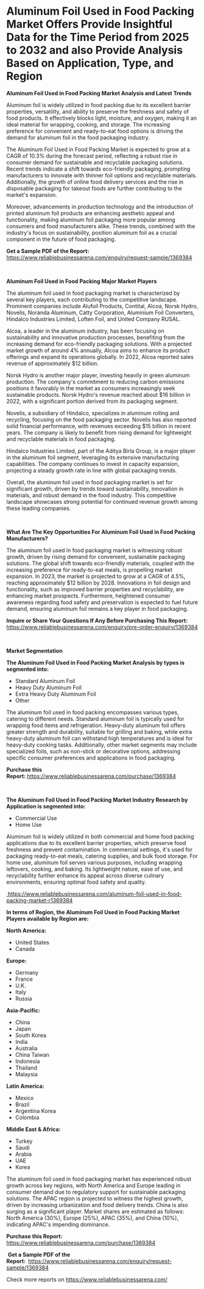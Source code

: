 <p><h1>Aluminum Foil Used in Food Packing Market Offers Provide Insightful Data for the Time Period from 2025 to 2032 and also Provide Analysis Based on Application, Type, and Region</h1></p><p><strong>Aluminum Foil Used in Food Packing Market Analysis and Latest Trends</strong></p>
<p><p>Aluminum foil is widely utilized in food packing due to its excellent barrier properties, versatility, and ability to preserve the freshness and safety of food products. It effectively blocks light, moisture, and oxygen, making it an ideal material for wrapping, cooking, and storage. The increasing preference for convenient and ready-to-eat food options is driving the demand for aluminum foil in the food packaging industry.</p><p>The Aluminum Foil Used in Food Packing Market is expected to grow at a CAGR of 10.3% during the forecast period, reflecting a robust rise in consumer demand for sustainable and recyclable packaging solutions. Recent trends indicate a shift towards eco-friendly packaging, prompting manufacturers to innovate with thinner foil options and recyclable materials. Additionally, the growth of online food delivery services and the rise in disposable packaging for takeout foods are further contributing to the market's expansion.</p><p>Moreover, advancements in production technology and the introduction of printed aluminum foil products are enhancing aesthetic appeal and functionality, making aluminum foil packaging more popular among consumers and food manufacturers alike. These trends, combined with the industry's focus on sustainability, position aluminum foil as a crucial component in the future of food packaging.</p></p>
<p><strong>Get a Sample PDF of the Report:&nbsp;</strong> <a href="https://www.reliablebusinessarena.com/enquiry/request-sample/1369384?utm_campaign=2892&utm_medium=2&utm_source=Github&utm_content=ia&utm_term=22032025&utm_id=aluminum-foil-used-in-food-packing">https://www.reliablebusinessarena.com/enquiry/request-sample/1369384</a></p>
<p>&nbsp;</p>
<p><strong>Aluminum Foil Used in Food Packing Major Market Players</strong></p>
<p><p>The aluminum foil used in food packaging market is characterized by several key players, each contributing to the competitive landscape. Prominent companies include Alufoil Products, Contital, Alcoa, Norsk Hydro, Novelis, Noranda Aluminum, Catty Corporation, Aluminium Foil Converters, Hindalco Industries Limited, Loften Foil, and United Company RUSAL.</p><p>Alcoa, a leader in the aluminum industry, has been focusing on sustainability and innovative production processes, benefiting from the increasing demand for eco-friendly packaging solutions. With a projected market growth of around 4% annually, Alcoa aims to enhance its product offerings and expand its operations globally. In 2022, Alcoa reported sales revenue of approximately $12 billion.</p><p>Norsk Hydro is another major player, investing heavily in green aluminum production. The company's commitment to reducing carbon emissions positions it favorably in the market as consumers increasingly seek sustainable products. Norsk Hydro's revenue reached about $16 billion in 2022, with a significant portion derived from its packaging segment.</p><p>Novelis, a subsidiary of Hindalco, specializes in aluminum rolling and recycling, focusing on the food packaging sector. Novelis has also reported solid financial performance, with revenues exceeding $15 billion in recent years. The company is likely to benefit from rising demand for lightweight and recyclable materials in food packaging.</p><p>Hindalco Industries Limited, part of the Aditya Birla Group, is a major player in the aluminum foil segment, leveraging its extensive manufacturing capabilities. The company continues to invest in capacity expansion, projecting a steady growth rate in line with global packaging trends.</p><p>Overall, the aluminum foil used in food packaging market is set for significant growth, driven by trends toward sustainability, innovation in materials, and robust demand in the food industry. This competitive landscape showcases strong potential for continued revenue growth among these leading companies.</p></p>
<p>&nbsp;</p>
<p><strong>What Are The Key Opportunities For Aluminum Foil Used in Food Packing Manufacturers?</strong></p>
<p><p>The aluminum foil used in food packaging market is witnessing robust growth, driven by rising demand for convenient, sustainable packaging solutions. The global shift towards eco-friendly materials, coupled with the increasing preference for ready-to-eat meals, is propelling market expansion. In 2023, the market is projected to grow at a CAGR of 4.5%, reaching approximately $12 billion by 2028. Innovations in foil design and functionality, such as improved barrier properties and recyclability, are enhancing market prospects. Furthermore, heightened consumer awareness regarding food safety and preservation is expected to fuel future demand, ensuring aluminum foil remains a key player in food packaging.</p></p>
<p><strong>Inquire or Share Your Questions If Any Before Purchasing This Report:</strong> <a href="https://www.reliablebusinessarena.com/enquiry/pre-order-enquiry/1369384?utm_campaign=2892&utm_medium=2&utm_source=Github&utm_content=ia&utm_term=22032025&utm_id=aluminum-foil-used-in-food-packing">https://www.reliablebusinessarena.com/enquiry/pre-order-enquiry/1369384</a></p>
<p>&nbsp;</p>
<p><strong>Market Segmentation</strong></p>
<p><strong>The Aluminum Foil Used in Food Packing Market Analysis by types is segmented into:</strong></p>
<p><ul><li>Standard Aluminum Foil</li><li>Heavy Duty Aluminum Foil</li><li>Extra Heavy Duty Aluminum Foil</li><li>Other</li></ul></p>
<p><p>The aluminum foil used in food packing encompasses various types, catering to different needs. Standard aluminum foil is typically used for wrapping food items and refrigeration. Heavy-duty aluminum foil offers greater strength and durability, suitable for grilling and baking, while extra heavy-duty aluminum foil can withstand high temperatures and is ideal for heavy-duty cooking tasks. Additionally, other market segments may include specialized foils, such as non-stick or decorative options, addressing specific consumer preferences and applications in food packaging.</p></p>
<p><strong>Purchase this Report:&nbsp;</strong><a href="https://www.reliablebusinessarena.com/purchase/1369384?utm_campaign=2892&utm_medium=2&utm_source=Github&utm_content=ia&utm_term=22032025&utm_id=aluminum-foil-used-in-food-packing">https://www.reliablebusinessarena.com/purchase/1369384</a></p>
<p>&nbsp;</p>
<p><strong>The Aluminum Foil Used in Food Packing Market Industry Research by Application is segmented into:</strong></p>
<p><ul><li>Commercial Use</li><li>Home Use</li></ul></p>
<p><p>Aluminum foil is widely utilized in both commercial and home food packing applications due to its excellent barrier properties, which preserve food freshness and prevent contamination. In commercial settings, it's used for packaging ready-to-eat meals, catering supplies, and bulk food storage. For home use, aluminum foil serves various purposes, including wrapping leftovers, cooking, and baking. Its lightweight nature, ease of use, and recyclability further enhance its appeal across diverse culinary environments, ensuring optimal food safety and quality.</p></p>
<p><a href="https://www.reliablebusinessarena.com/aluminum-foil-used-in-food-packing-market-r1369384?utm_campaign=2892&utm_medium=2&utm_source=Github&utm_content=ia&utm_term=22032025&utm_id=aluminum-foil-used-in-food-packing">&nbsp;https://www.reliablebusinessarena.com/aluminum-foil-used-in-food-packing-market-r1369384</a></p>
<p><strong>In terms of Region, the Aluminum Foil Used in Food Packing Market Players available by Region are:</strong></p>
<p>
    <p> <strong> North America: </strong>
        <ul>
            <li>United States</li>
            <li>Canada</li>
        </ul>
        </p> 
    <p> <strong> Europe: </strong>
        <ul>
            <li>Germany</li>
            <li>France</li>
            <li>U.K.</li>
            <li>Italy</li>
            <li>Russia</li>
        </ul>
        </p> 
    <p> <strong> Asia-Pacific: </strong>
        <ul>
            <li>China</li>
            <li>Japan</li>
            <li>South Korea</li>
            <li>India</li>
            <li>Australia</li>
            <li>China Taiwan</li>
            <li>Indonesia</li>
            <li>Thailand</li>
            <li>Malaysia</li>
        </ul>
        </p> 
    <p> <strong> Latin America: </strong>
        <ul>
            <li>Mexico</li>
            <li>Brazil</li>
            <li>Argentina Korea</li>
            <li>Colombia</li>
        </ul>
        </p> 
    <p> <strong> Middle East & Africa: </strong>
        <ul>
            <li>Turkey</li>
            <li>Saudi</li>
            <li>Arabia</li>
            <li>UAE</li>
            <li>Korea</li>
        </ul>
    </p>
    </p>
<p><p>The aluminum foil used in food packaging market has experienced robust growth across key regions, with North America and Europe leading in consumer demand due to regulatory support for sustainable packaging solutions. The APAC region is projected to witness the highest growth, driven by increasing urbanization and food delivery trends. China is also surging as a significant player. Market shares are estimated as follows: North America (30%), Europe (25%), APAC (35%), and China (10%), indicating APAC's impending dominance.</p></p>
<p><strong>Purchase this Report: </strong><a href="https://www.reliablebusinessarena.com/purchase/1369384?utm_campaign=2892&utm_medium=2&utm_source=Github&utm_content=ia&utm_term=22032025&utm_id=aluminum-foil-used-in-food-packing">https://www.reliablebusinessarena.com/purchase/1369384</a></p>
<p>&nbsp;<strong>Get a Sample PDF of the Report:&nbsp;&nbsp;</strong><a href="https://www.reliablebusinessarena.com/enquiry/request-sample/1369384?utm_campaign=2892&utm_medium=2&utm_source=Github&utm_content=ia&utm_term=22032025&utm_id=aluminum-foil-used-in-food-packing">https://www.reliablebusinessarena.com/enquiry/request-sample/1369384</a></p>
<p><strong></strong></p>
<p>Check more reports on <a href="https://www.reliablebusinessarena.com/?utm_campaign=2892&utm_medium=2&utm_source=Github&utm_content=ia&utm_term=22032025&utm_id=aluminum-foil-used-in-food-packing">https://www.reliablebusinessarena.com/</a></p>